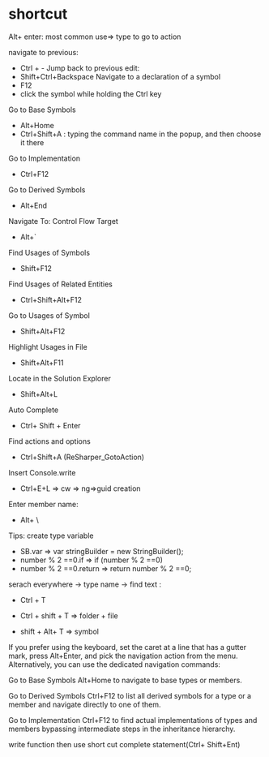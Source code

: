 #  shortcut

Alt+ enter: most common use=> type to go to action

navigate to previous: 
-   Ctrl + -
Jump back to previous edit: 
-   Shift+Ctrl+Backspace
Navigate to a declaration of a symbol 
-   F12
-   click the symbol while holding the Ctrl key

Go to Base Symbols
-   Alt+Home
-   Ctrl+Shift+A : typing the command name in the popup, and then choose it there

Go to Implementation
-   Ctrl+F12

Go to Derived Symbols
-   Alt+End

Navigate To: Control Flow Target
-   Alt+`

Find Usages of Symbols
-   Shift+F12

Find Usages of Related Entities
-   Ctrl+Shift+Alt+F12

Go to Usages of Symbol
-   Shift+Alt+F12

Highlight Usages in File
-   Shift+Alt+F11

Locate in the Solution Explorer
-   Shift+Alt+L
  
Auto Complete
-   Ctrl+ Shift + Enter

Find actions and options
-   Ctrl+Shift+A (ReSharper_GotoAction)

Insert Console.write
-   Ctrl+E+L => cw => ng=>guid creation

Enter member name:
-   Alt+ \
  
Tips: create type variable
- SB.var => var stringBuilder = new StringBuilder();
- number % 2 ==0.if => if (number % 2 ==0)
- number % 2 ==0.return => return number % 2 ==0;

serach everywhere -> type name -> find text :
-   Ctrl + T

-   Ctrl + shift + T => folder + file
-   shift + Alt+  T => symbol

If you prefer using the keyboard, set the caret at a line that has a gutter mark, press Alt+Enter, and pick the navigation action from the menu. Alternatively, you can use the dedicated navigation commands:

Go to Base Symbols Alt+Home to navigate to base types or members.

Go to Derived Symbols Ctrl+F12 to list all derived symbols for a type or a member and navigate directly to one of them.

Go to Implementation Ctrl+F12 to find actual implementations of types and members bypassing intermediate steps in the inheritance hierarchy.

write function then use short cut complete statement(Ctrl+ Shift+Ent)


